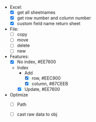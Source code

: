 - Excel:
    - [x] get all sheetnames
    - [x] get row number and column number
    - [x] custom field name return sheet
- File:
    - [ ] copy
    - [ ] move
    - [ ] delete
    - [ ] new
- Features:
    - [x] No index, #EE7600
    - Index
        - Add
            - [x] row, #EEC900
            - [x] column, #87CEEB
        - [x] Update, #EE7600
    
- Optimize
    - [ ] Path
    - [ ] cast raw data to obj
    
    